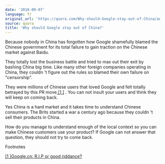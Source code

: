 ```yaml
---
date: '2018-09-07'
language: fr
original_url: 'https://quora.com/Why-should-Google-stay-out-of-China/answer/Clément-Renaud'
source: quora
title: 'Why should Google stay out of China?'
---
```


Because nobody in China has forgotten how Google shamefully blamed the
Chinese government for its total failure to gain traction on the Chinese
market against Baidu.

They totally lost the business battle and tried to max out their exit by
bashing China big time. Like many other foreign companies operating in
China, they couldn 't figure out the rules so blamed their own failure
on "censorship".

They were millions of Chinese users that loved Google and felt totally
betrayed by this PR move[ [1 ]](#FRGOL) . You can not insult your users
and think they will keep on coming back.

Yes China is a hard market and it takes time to understand Chinese
consumers. The Brits started a war a century ago because they couldn 't
sell their products in China.

How do you manage to understand enough of the local context so you can
make Chinese customers use your product? If Google can not answer that
question, they should not try to come back.

Footnotes

[ [1 ]](#cite-FRGOL)[Google.cn: R.I.P or good
riddance?](http://www.cnn.com/2010/TECH/03/26/china.google.reaction/index.html)
